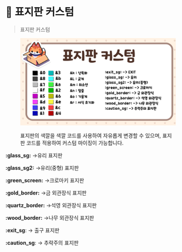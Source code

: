# 🐤 표지판 커스텀

> 표지판 커스텀

<figure><img src="../.gitbook/assets/제목을 입력해주세요_-004 (1).png" alt=""><figcaption><p>표지판의 색깔을 색깔 코드를 사용하여 자유롭게 변경할 수 있으며, 표지판 코드를 적용하여 커스텀 마이징이 가능합니다.</p></figcaption></figure>

**:glass\_sg:** ->유리 표지판

**:glass\_sg2:** ->유리(중형) 표지판

**:green\_screen:** ->크로마키 표지판

**:gold\_border:** ->금 외관장식 표지판

**:quartz\_border:** ->석영 외관장식 표지판

**:wood\_border:** ->나무 외관장식 표지판

**:exit\_sg**: -> 출구 표지판

**:caution\_sg**: -> 추락주의 표지판
